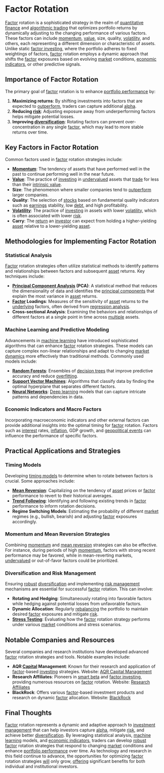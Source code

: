 # Factor Rotation

[Factor](../f/factor.md) rotation is a sophisticated strategy in the realm of [quantitative finance](../q/quantitative_finance.md) and [algorithmic trading](../a/algorithmic_trading.md) that optimizes portfolio returns by dynamically adjusting to the changing performance of various factors. These factors can include [momentum](../m/momentum.md), [value](../v/value.md), size, quality, [volatility](../v/volatility.md), and others, each representing a different dimension or characteristic of assets. Unlike static [factor investing](../f/factor_investing.md), where the portfolio adheres to fixed weightings of factors, [factor](../f/factor.md) rotation employs a dynamic approach that shifts the [factor](../f/factor.md) exposures based on evolving [market](../m/market.md) conditions, [economic indicators](../e/economic_indicators.md), or other predictive signals.

## Importance of Factor Rotation

The primary goal of [factor](../f/factor.md) rotation is to enhance [portfolio performance](../p/portfolio_performance.md) by:

1. **Maximizing returns**: By shifting investments into factors that are expected to [outperform](../o/outperform.md), traders can capture additional [alpha](../a/alpha.md).
2. **Reducing [risk](../r/risk.md)**: Adjusting exposure away from underperforming factors helps mitigate potential losses.
3. **Improving [diversification](../d/diversification.md)**: Rotating factors can prevent over-concentration in any single [factor](../f/factor.md), which may lead to more stable returns over time.

## Key Factors in Factor Rotation

Common factors used in [factor](../f/factor.md) rotation strategies include:

- **[Momentum](../m/momentum.md)**: The tendency of assets that have performed well in the past to continue performing well in the near future.
- **[Value](../v/value.md)**: The practice of [investing](../i/investing.md) in [undervalued](../u/undervalued.md) assets that [trade](../t/trade.md) for less than their [intrinsic value](../i/intrinsic_value.md).
- **Size**: The phenomenon where smaller companies tend to [outperform](../o/outperform.md) larger companies.
- **Quality**: The selection of [stocks](../s/stock.md) based on fundamental quality indicators such as [earnings](../e/earnings.md) stability, low [debt](../d/debt.md), and high profitability.
- **[Volatility](../v/volatility.md)**: The practice of [investing](../i/investing.md) in assets with lower [volatility](../v/volatility.md), which is often associated with lower [risk](../r/risk.md).
- **Carry**: The [return](../r/return.md) an [investor](../i/investor.md) can expect from holding a higher-yielding [asset](../a/asset.md) relative to a lower-yielding [asset](../a/asset.md).

## Methodologies for Implementing Factor Rotation

### Statistical Analysis

[Factor](../f/factor.md) rotation strategies often utilize statistical methods to identify patterns and relationships between factors and subsequent [asset](../a/asset.md) returns. Key techniques include:

- **[Principal Component Analysis](../p/principal_component_analysis_(pca).md) (PCA)**: A statistical method that reduces the dimensionality of data and identifies the [principal components](../p/principal_components_in_trading.md) that explain the most variance in [asset](../a/asset.md) returns. 
- **[Factor](../f/factor.md) Loadings**: Measures of the sensitivity of [asset](../a/asset.md) returns to the [underlying](../u/underlying.md) factors, often derived from [regression analysis](../r/regression_analysis.md).
- **Cross-sectional Analysis**: Examining the behaviors and relationships of different factors at a single point in time across [multiple](../m/multiple.md) assets.
  
### Machine Learning and Predictive Modeling

Advancements in [machine learning](../m/machine_learning.md) have introduced sophisticated algorithms that can enhance [factor](../f/factor.md) rotation strategies. These models can capture complex non-linear relationships and adapt to changing [market dynamics](../m/market_dynamics.md) more effectively than traditional methods. Commonly used models include:

- **[Random Forests](../r/random_forests_in_trading.md)**: Ensembles of [decision trees](../d/decision_trees.md) that improve predictive accuracy and reduce [overfitting](../o/overfitting.md).
- **[Support Vector Machines](../s/support_vector_machines_in_trading.md)**: Algorithms that classify data by finding the optimal hyperplane that separates different factors.
- **[Neural Networks](../n/neural_networks_in_trading.md)**: [Deep learning](../d/deep_learning.md) models that can capture intricate patterns and dependencies in data.

### Economic Indicators and Macro Factors

Incorporating macroeconomic indicators and other external factors can provide additional insights into the optimal timing for [factor](../f/factor.md) rotation. Factors such as [interest](../i/interest.md) rates, [inflation](../i/inflation.md), GDP growth, and [geopolitical events](../g/geopolitical_events.md) can influence the performance of specific factors. 

## Practical Applications and Strategies

### Timing Models

Developing [timing models](../t/timing_models.md) to determine when to rotate between factors is crucial. Some approaches include:

- **[Mean Reversion](../m/mean_reversion.md)**: Capitalizing on the tendency of [asset](../a/asset.md) prices or [factor](../f/factor.md) performance to revert to their historical averages.
- **[Trend Following](../t/trend_following.md)**: Identifying and following existing trends in [factor](../f/factor.md) performance to inform rotation decisions.
- **Regime Switching Models**: Estimating the probability of different [market](../m/market.md) regimes (e.g., bullish, bearish) and adjusting [factor](../f/factor.md) exposures accordingly.

### Momentum and Mean Reversion Strategies

Combining [momentum](../m/momentum.md) and [mean reversion](../m/mean_reversion.md) strategies can also be effective. For instance, during periods of high [momentum](../m/momentum.md), factors with strong recent performance may be favored, while in mean-reverting markets, [undervalued](../u/undervalued.md) or out-of-favor factors could be prioritized.

### Diversification and Risk Management

Ensuring [robust](../r/robust.md) [diversification](../d/diversification.md) and implementing [risk management](../r/risk_management.md) mechanisms are essential for successful [factor](../f/factor.md) rotation. This can involve:

- **Rotating and Hedging**: Simultaneously rotating into favorable factors while hedging against potential losses from unfavorable factors.
- **Dynamic Allocation**: Regularly [rebalancing](../r/rebalancing.md) the portfolio to maintain desired [factor](../f/factor.md) exposures and mitigate [risk](../r/risk.md).
- **[Stress Testing](../s/stress_testing_in_trading.md)**: Evaluating how the [factor](../f/factor.md) rotation strategy performs under various [market](../m/market.md) conditions and stress scenarios.

## Notable Companies and Resources

Several companies and research institutions have developed advanced [factor](../f/factor.md) rotation strategies and tools. Notable examples include:

- **AQR [Capital](../c/capital.md) Management**: Known for their research and application of [factor](../f/factor.md)-based [investing](../i/investing.md) strategies. Website: [AQR Capital Management](https://www.aqr.com/)
- **Research Affiliates**: Pioneers in [smart beta](../s/smart_beta.md) and [factor investing](../f/factor_investing.md), providing numerous resources on [factor](../f/factor.md) rotation. Website: [Research Affiliates](https://www.researchaffiliates.com/)
- **BlackRock**: Offers various [factor](../f/factor.md)-based investment products and research on dynamic [factor](../f/factor.md) allocation. Website: [BlackRock](https://www.blackrock.com/)

## Final Thoughts

[Factor](../f/factor.md) rotation represents a dynamic and adaptive approach to [investment management](../i/investment_management.md) that can help investors capture [alpha](../a/alpha.md), mitigate [risk](../r/risk.md), and achieve better [diversification](../d/diversification.md). By leveraging statistical analysis, [machine learning](../m/machine_learning.md) models, and [economic indicators](../e/economic_indicators.md), traders can develop [robust](../r/robust.md) [factor](../f/factor.md) rotation strategies that respond to changing [market](../m/market.md) conditions and enhance [portfolio performance](../p/portfolio_performance.md) over time. As technology and research in this field continue to advance, the opportunities for optimizing [factor](../f/factor.md) rotation strategies [will](../w/will.md) only grow, [offering](../o/offering.md) significant benefits for both individual and institutional investors.